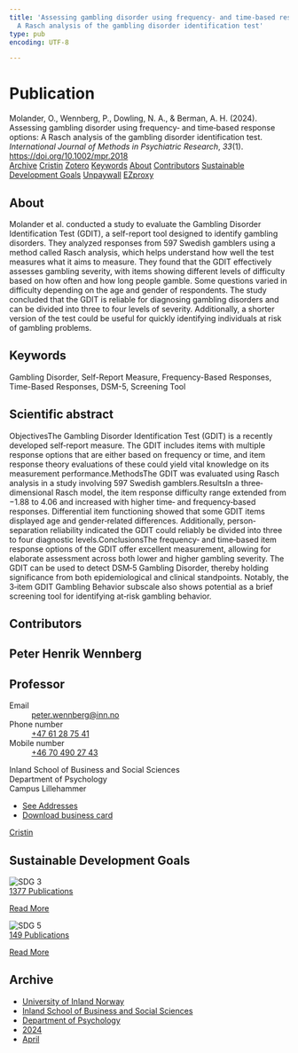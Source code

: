 ```yaml
---
title: 'Assessing gambling disorder using frequency‐ and time‐based response options:
  A Rasch analysis of the gambling disorder identification test'
type: pub
encoding: UTF-8

---
```

<h1>Publication</h1>
<article id="csl-bib-container-D4K4LLEY" class="csl-bib-container">
  <div class="csl-bib-body"> <div class="csl-entry">Molander, O., Wennberg, P., Dowling, N. A., &#38; Berman, A. H. (2024). Assessing gambling disorder using frequency‐ and time‐based response options: A Rasch analysis of the gambling disorder identification test. <i>International Journal of Methods in Psychiatric Research</i>, <i>33</i>(1). <a href="https://doi.org/10.1002/mpr.2018">https://doi.org/10.1002/mpr.2018</a></div> </div>
  <div class="csl-bib-buttons">
    <a href="#taxonomy-article-D4K4LLEY" alt="archive" class="csl-bib-button">Archive</a>
    <a href="https://app.cristin.no/results/show.jsf?id=2259217" alt="Cristin" class="csl-bib-button">Cristin</a>
    <a href="http://zotero.org/groups/5881554/items/D4K4LLEY" alt="Zotero" class="csl-bib-button">Zotero</a>
    <a href="#keywords-article-D4K4LLEY" alt="keywords" class="csl-bib-button">Keywords</a>
    <a href="#about-article-D4K4LLEY" alt="about_pub" class="csl-bib-button">About</a>
    <a href="#contributors-article-D4K4LLEY" alt="contributors" class="csl-bib-button">Contributors</a>
    <a href="#sdg-article-D4K4LLEY" alt="sdg" class="csl-bib-button">Sustainable Development Goals</a>
    <a href="https://onlinelibrary.wiley.com/doi/pdfdirect/10.1002/mpr.2018" alt="Unpaywall" class="csl-bib-button">Unpaywall</a>
    <a href="https://onlinelibrary.wiley.com/doi/pdfdirect/10.1002/mpr.2018" alt="EZproxy" class="csl-bib-button">EZproxy</a>
  </div>
  <div id="csl-bib-meta-container-D4K4LLEY"></div>
</article>
<div id="csl-bib-meta-D4K4LLEY" class="csl-bib-meta">
  <article id="about-article-D4K4LLEY" class="about_pub-article">
    <h1>About</h1>
    Molander et al. conducted a study to evaluate the Gambling Disorder Identification Test (GDIT), a self-report tool designed to identify gambling disorders. They analyzed responses from 597 Swedish gamblers using a method called Rasch analysis, which helps understand how well the test measures what it aims to measure. They found that the GDIT effectively assesses gambling severity, with items showing different levels of difficulty based on how often and how long people gamble. Some questions varied in difficulty depending on the age and gender of respondents. The study concluded that the GDIT is reliable for diagnosing gambling disorders and can be divided into three to four levels of severity. Additionally, a shorter version of the test could be useful for quickly identifying individuals at risk of gambling problems.
  </article>
  <article id="keywords-article-D4K4LLEY" class="keywords-article">
    <h1>Keywords</h1>
    Gambling Disorder, Self-Report Measure, Frequency-Based Responses, Time-Based Responses, DSM-5, Screening Tool
  </article>
  <article id="abstract-article-D4K4LLEY" class="abstract-article">
    <h1>Scientific abstract</h1>
    ObjectivesThe Gambling Disorder Identification Test (GDIT) is a recently developed self‐report measure. The GDIT includes items with multiple response options that are either based on frequency or time, and item response theory evaluations of these could yield vital knowledge on its measurement performance.MethodsThe GDIT was evaluated using Rasch analysis in a study involving 597 Swedish gamblers.ResultsIn a three‐dimensional Rasch model, the item response difficulty range extended from −1.88 to 4.06 and increased with higher time‐ and frequency‐based responses. Differential item functioning showed that some GDIT items displayed age and gender‐related differences. Additionally, person‐separation reliability indicated the GDIT could reliably be divided into three to four diagnostic levels.ConclusionsThe frequency‐ and time‐based item response options of the GDIT offer excellent measurement, allowing for elaborate assessment across both lower and higher gambling severity. The GDIT can be used to detect DSM‐5 Gambling Disorder, thereby holding significance from both epidemiological and clinical standpoints. Notably, the 3‐item GDIT Gambling Behavior subscale also shows potential as a brief screening tool for identifying at‐risk gambling behavior.
  </article>
  <article id="contributors-article-D4K4LLEY" class="contributors-article">
    <h1>Contributors</h1>
    <div class="personas"> <div class="vrtx-hinn-person-card"> <div class="photo"> <i class="lar la-user-circle missing-person"></i> </div> <div class="info"> <hgroup><h1>Peter Henrik Wennberg</h1> <h2>Professor</h2> </hgroup><dl> <dt>Email</dt> <dd> <a href="mailto:peter.wennberg@inn.no">peter.wennberg@inn.no</a> </dd> <dt>Phone number</dt> <dd><a href="tel:+4761287541"> +47 61 28 75 41 </a></dd> <dt>Mobile number</dt> <dd><a href="tel:+46704902743"> +46 70 490 27 43 </a></dd> </dl> <p> Inland School of Business and Social Sciences<br> Department of Psychology<br> Campus Lillehammer </p> <ul class="vrtx-hinn-links"> <li><a href="https://www.inn.no/english/find-an-employee/peter-wennberg.html#vrtx-hinn-addresses">See Addresses</a></li> <li><a href="https://www.inn.no/english/find-an-employee/peter-wennberg.html?vrtx=vcf">Download business card</a></li> </ul> </div> </div> <a href="https://app.cristin.no/persons/show.jsf?id=1497957" alt="Cristin URL" class="personas-cristin">Cristin</a> </div>
  </article>
  <article id="sdg-article-D4K4LLEY" class="sdg-article">
    <h1>Sustainable Development Goals</h1>
    <div class="sdg-container"><div id="sdg3" class="sdg">
        <img src="{{< params subfolder >}}images/sdg/sdg03_en.png" class="image" alt="SDG 3">
        <div class="sdg-overlay">
          <a href="{{< params subfolder >}}en/archive/?sdg=3#archive" class="sdg-publication-count"><span>1377</span> Publications</a>
          <p><a href="https://sdgs.un.org/goals/goal3" class="sdg-read-more">Read More</a></p>
        </div>
      </div> <div id="sdg5" class="sdg">
        <img src="{{< params subfolder >}}images/sdg/sdg05_en.png" class="image" alt="SDG 5">
        <div class="sdg-overlay">
          <a href="{{< params subfolder >}}en/archive/?sdg=5#archive" class="sdg-publication-count"><span>149</span> Publications</a>
          <p><a href="https://sdgs.un.org/goals/goal5" class="sdg-read-more">Read More</a></p>
        </div>
      </div></div>
  </article>
  <article id="taxonomy-article-D4K4LLEY" class="taxonomy-article">
    <h1>Archive</h1>
    <ul>
      <li><a href="{{< params subfolder >}}en/archive/?key=3DCRN523">University of Inland Norway</a></li>
      <li><a href="{{< params subfolder >}}en/archive/?key=DU8Q9LN9">Inland School of Business and Social Sciences</a></li>
      <li><a href="{{< params subfolder >}}en/archive/?key=KTD9NXA8">Department of Psychology</a></li>
      <li><a href="{{< params subfolder >}}en/archive/?key=LS3MUAPD">2024</a></li>
      <li><a href="{{< params subfolder >}}en/archive/?key=WWLFELQK">April</a></li>
    </ul>
  </article>
</div>
